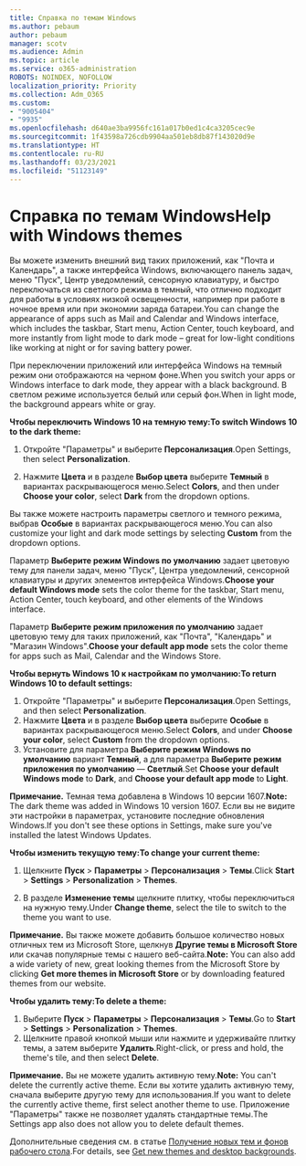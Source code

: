 ```yaml
---
title: Справка по темам Windows
ms.author: pebaum
author: pebaum
manager: scotv
ms.audience: Admin
ms.topic: article
ms.service: o365-administration
ROBOTS: NOINDEX, NOFOLLOW
localization_priority: Priority
ms.collection: Adm_O365
ms.custom:
- "9005404"
- "9935"
ms.openlocfilehash: d640ae3ba9956fc161a017b0ed1c4ca3205cec9e
ms.sourcegitcommit: 1f43598a726cdb9904aa501eb8db87f143020d9e
ms.translationtype: HT
ms.contentlocale: ru-RU
ms.lasthandoff: 03/23/2021
ms.locfileid: "51123149"
---
```

# <a name="help-with-windows-themes"></a><span data-ttu-id="fa73e-102">Справка по темам Windows</span><span class="sxs-lookup"><span data-stu-id="fa73e-102">Help with Windows themes</span></span>

<span data-ttu-id="fa73e-103">Вы можете изменить внешний вид таких приложений, как "Почта и Календарь", а также интерфейса Windows, включающего панель задач, меню "Пуск", Центр уведомлений, сенсорную клавиатуру, и быстро переключаться из светлого режима в темный, что отлично подходит для работы в условиях низкой освещенности, например при работе в ночное время или при экономии заряда батареи.</span><span class="sxs-lookup"><span data-stu-id="fa73e-103">You can change the appearance of apps such as Mail and Calendar and Windows interface, which includes the taskbar, Start menu, Action Center, touch keyboard, and more instantly from light mode to dark mode – great for low-light conditions like working at night or for saving battery power.</span></span>  

<span data-ttu-id="fa73e-104">При переключении приложений или интерфейса Windows на темный режим они отображаются на черном фоне.</span><span class="sxs-lookup"><span data-stu-id="fa73e-104">When you switch your apps or Windows interface to dark mode, they appear with a black background.</span></span> <span data-ttu-id="fa73e-105">В светлом режиме используется белый или серый фон.</span><span class="sxs-lookup"><span data-stu-id="fa73e-105">When in light mode, the background appears white or gray.</span></span>
 
<span data-ttu-id="fa73e-106">**Чтобы переключить Windows 10 на темную тему:**</span><span class="sxs-lookup"><span data-stu-id="fa73e-106">**To switch Windows 10 to the dark theme:**</span></span>

1. <span data-ttu-id="fa73e-107">Откройте "Параметры" и выберите **Персонализация**.</span><span class="sxs-lookup"><span data-stu-id="fa73e-107">Open Settings, then select **Personalization**.</span></span>
  
1. <span data-ttu-id="fa73e-108">Нажмите **Цвета** и в разделе **Выбор цвета** выберите **Темный** в вариантах раскрывающегося меню.</span><span class="sxs-lookup"><span data-stu-id="fa73e-108">Select **Colors**, and then under **Choose your color**, select **Dark** from the dropdown options.</span></span>

<span data-ttu-id="fa73e-109">Вы также можете настроить параметры светлого и темного режима, выбрав **Особые** в вариантах раскрывающегося меню.</span><span class="sxs-lookup"><span data-stu-id="fa73e-109">You can also customize your light and dark mode settings by selecting **Custom** from the dropdown options.</span></span>

<span data-ttu-id="fa73e-110">Параметр **Выберите режим Windows по умолчанию** задает цветовую тему для панели задач, меню "Пуск", Центра уведомлений, сенсорной клавиатуры и других элементов интерфейса Windows.</span><span class="sxs-lookup"><span data-stu-id="fa73e-110">**Choose your default Windows mode** sets the color theme for the taskbar, Start menu, Action Center, touch keyboard, and other elements of the Windows interface.</span></span>  

<span data-ttu-id="fa73e-111">Параметр **Выберите режим приложения по умолчанию** задает цветовую тему для таких приложений, как "Почта", "Календарь" и "Магазин Windows".</span><span class="sxs-lookup"><span data-stu-id="fa73e-111">**Choose your default app mode** sets the color theme for apps such as Mail, Calendar and the Windows Store.</span></span>
 
<span data-ttu-id="fa73e-112">**Чтобы вернуть Windows 10 к настройкам по умолчанию:**</span><span class="sxs-lookup"><span data-stu-id="fa73e-112">**To return Windows 10 to default settings:**</span></span>

1. <span data-ttu-id="fa73e-113">Откройте "Параметры" и выберите **Персонализация**.</span><span class="sxs-lookup"><span data-stu-id="fa73e-113">Open Settings, and then select **Personalization**.</span></span>  
1. <span data-ttu-id="fa73e-114">Нажмите **Цвета** и в разделе **Выбор цвета** выберите **Особые** в вариантах раскрывающегося меню.</span><span class="sxs-lookup"><span data-stu-id="fa73e-114">Select **Colors**, and under **Choose your color**, select **Custom** from the dropdown options.</span></span>  
1. <span data-ttu-id="fa73e-115">Установите для параметра **Выберите режим Windows по умолчанию** вариант **Темный**, а для параметра **Выберите режим приложения по умолчанию** — **Светлый**.</span><span class="sxs-lookup"><span data-stu-id="fa73e-115">Set **Choose your default Windows mode** to **Dark**, and **Choose your default app mode** to **Light**.</span></span>

<span data-ttu-id="fa73e-116">**Примечание.** Темная тема добавлена в Windows 10 версии 1607.</span><span class="sxs-lookup"><span data-stu-id="fa73e-116">**Note:** The dark theme was added in Windows 10 version 1607.</span></span> <span data-ttu-id="fa73e-117">Если вы не видите эти настройки в параметрах, установите последние обновления Windows.</span><span class="sxs-lookup"><span data-stu-id="fa73e-117">If you don't see these options in Settings, make sure you've installed the latest Windows Updates.</span></span>

<span data-ttu-id="fa73e-118">**Чтобы изменить текущую тему:**</span><span class="sxs-lookup"><span data-stu-id="fa73e-118">**To change your current theme:**</span></span>

1. <span data-ttu-id="fa73e-119">Щелкните **Пуск** > **Параметры** > **Персонализация** > **Темы**.</span><span class="sxs-lookup"><span data-stu-id="fa73e-119">Click **Start** > **Settings** > **Personalization** > **Themes**.</span></span>  

1. <span data-ttu-id="fa73e-120">В разделе **Изменение темы** щелкните плитку, чтобы переключиться на нужную тему.</span><span class="sxs-lookup"><span data-stu-id="fa73e-120">Under **Change theme**, select the tile to switch to the theme you want to use.</span></span> 

<span data-ttu-id="fa73e-121">**Примечание.** Вы также можете добавить большое количество новых отличных тем из Microsoft Store, щелкнув **Другие темы в Microsoft Store** или скачав популярные темы с нашего веб-сайта.</span><span class="sxs-lookup"><span data-stu-id="fa73e-121">**Note:** You can also add a wide variety of new, great looking themes from the Microsoft Store by clicking **Get more themes in Microsoft Store** or by downloading featured themes from our website.</span></span>

<span data-ttu-id="fa73e-122">**Чтобы удалить тему:**</span><span class="sxs-lookup"><span data-stu-id="fa73e-122">**To delete a theme:**</span></span>

1. <span data-ttu-id="fa73e-123">Выберите **Пуск** > **Параметры** > **Персонализация** > **Темы**.</span><span class="sxs-lookup"><span data-stu-id="fa73e-123">Go to **Start** > **Settings** > **Personalization** > **Themes**.</span></span> 
1. <span data-ttu-id="fa73e-124">Щелкните правой кнопкой мыши или нажмите и удерживайте плитку темы, а затем выберите **Удалить**.</span><span class="sxs-lookup"><span data-stu-id="fa73e-124">Right-click, or press and hold, the theme's tile, and then select **Delete**.</span></span> 

<span data-ttu-id="fa73e-125">**Примечание.** Вы не можете удалить активную тему.</span><span class="sxs-lookup"><span data-stu-id="fa73e-125">**Note:** You can't delete the currently active theme.</span></span> <span data-ttu-id="fa73e-126">Если вы хотите удалить активную тему, сначала выберите другую тему для использования.</span><span class="sxs-lookup"><span data-stu-id="fa73e-126">If you want to delete the currently active theme, first select another theme to use.</span></span> <span data-ttu-id="fa73e-127">Приложение "Параметры" также не позволяет удалять стандартные темы.</span><span class="sxs-lookup"><span data-stu-id="fa73e-127">The Settings app also does not allow you to delete default themes.</span></span>

<span data-ttu-id="fa73e-128">Дополнительные сведения см. в статье [Получение новых тем и фонов рабочего стола](https://support.microsoft.com/windows/get-new-themes-and-desktop-backgrounds-09e3e0a6-02e3-5ecd-22a1-5d048e3cb0d3).</span><span class="sxs-lookup"><span data-stu-id="fa73e-128">For details, see [Get new themes and desktop backgrounds](https://support.microsoft.com/windows/get-new-themes-and-desktop-backgrounds-09e3e0a6-02e3-5ecd-22a1-5d048e3cb0d3).</span></span>
